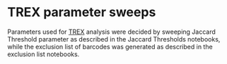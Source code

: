 # TREX parameter sweeps

Parameters used for [TREX](https://github.com/frisen-lab/TREX) analysis were decided by sweeping Jaccard Threshold parameter as described in the Jaccard Thresholds notebooks, while the exclusion list of barcodes was generated as described in the exclusion list notebooks.
